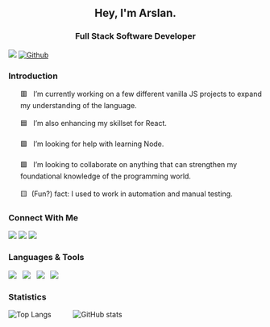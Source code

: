 <h2 align='center'>Hey, I'm Arslan.</h2>

<h3 align='center'>Full Stack Software Developer </h3>

![](https://visitor-badge.laobi.icu/badge?page_id=arslans-cipher.arslans-cipher)
[![Github](https://img.shields.io/github/followers/ArslanInfinite?label=Follow&style=social)](https://github.com/arslans-cipher)

### Introduction
<ul align="left">
    🟥 &nbsp; I’m currently working on a few different vanilla JS projects to expand my understanding of the language. <br><br>
    🟦 &nbsp; I’m also enhancing my skillset for React. <br><br>
    🟪 &nbsp; I’m looking for help with learning Node. <br><br>
    🟩 &nbsp; I’m looking to collaborate on anything that can strengthen my foundational knowledge of the programming world. <br><br>
    🟨  &nbsp;(Fun?) fact: I used to work in automation and manual testing.
</ul>

### Connect With Me

<p align="left">
 <a href="mailto:ali.arslan319@gmail.com" target="_blank" rel="noopener noreferrer"> <img src="https://img.icons8.com/color/50/000000/gmail-new.png"/></a>
 <a href="https://linkedin.com/in/arslannyc" target="_blank" rel="noopener noreferrer"> <img src="https://img.icons8.com/color/50/000000/linkedin.png"/></a>
 <a href="https://arslaninfinite.medium.com/" target="_blank" rel="noopener noreferrer"> <img src="https://img.icons8.com/ios-filled/50/000000/medium-new.png"/></a>
</p>

### Languages & Tools

<img src="https://img.icons8.com/color/48/000000/javascript--v1.png"/> &nbsp; <img src="https://img.icons8.com/officel/48/000000/react.png"/> &nbsp; <img src="https://img.icons8.com/color/48/000000/redux.png"/> &nbsp; <img src="https://img.icons8.com/color/48/000000/git.png"/>
### Statistics 
![Top Langs](https://github-readme-stats.vercel.app/api/top-langs/?username=arslaninfinite&theme=gotham) &nbsp; &nbsp; &nbsp; &nbsp; &nbsp;
![GitHub stats](https://github-readme-stats.vercel.app/api?username=arslaninfinite&show_icons=true&theme=gotham)


<!--
**ArslanInfinite/ArslanInfinite** is a ✨ _special_ ✨ repository because its `README.md` (this file) appears on your GitHub profile.

Here are some ideas to get you started:
-->

